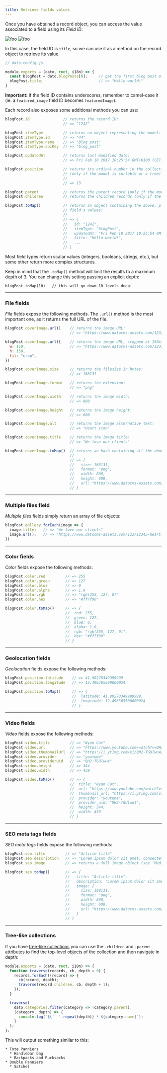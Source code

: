 ```yaml
---
title: Retrieve fields values
---
```


Once you have obtained a record object, you can access the value associated to a field using its *Field ID*:

![foo](../../images/edit-field-dialog.png)
![foo](../../images/edit-field-button.png)

In this case, the field ID is `title`, so we can use it as a method on the record object to retrieve its value.

```javascript
// dato.config.js

module.exports = (dato, root, i18n) => {
  const blogPost = dato.blogPosts[0];     // get the first blog post of the collection
  blogPost.title;                         // => "Hello world!"
}
```

**Important:** if the field ID contains underscores, remember to camel-case it (ie. a `featured_image` field ID becomes `featuredImage`).

Each record also exposes some additional methods you can use:

```js
blogPost.id               // returns the record ID:
                          // => "1242"

blogPost.itemType         // returns an object representing the model:
blogPost.itemType.id      // => "44"
blogPost.itemType.name    // => "Blog post"
blogPost.itemType.apiKey  // => "blog_post"

blogPost.updatedAt        // returns last modified date:
                          // => Fri Feb 10 2017 10:25:54 GMT+0100 (CET)

blogPost.position         // returns its ordinal number in the collection
                          // (only if the model is sortable or a tree):
                          //
                          // => 13

blogPost.parent           // returns the parent record (only if the model is a tree)
blogPost.children         // returns the children records (only if the model is a tree)

blogPost.toMap()          // returns an object containing the above, plus all the
                          // field's values:
                          //
                          // => {
                          //   id: "1242",
                          //   itemType: "blogPost",
                          //   updatedAt: "Fri Feb 10 2017 10:25:54 GMT+0100 (CET)",
                          //   title: "Hello world!",
                          //   ...
                          // }
```

Most field types return scalar values (integers, booleans, strings, etc.), but some other return more complex structures.

Keep in mind that the `.toMap()` method will limit the results to a maximum depth of 3. You can change this setting passing an explicit depth:

```
blogPost.toMap(10)   // this will go down 10 levels deep!
```

---

### File fields

*File* fields expose the following methods. The `.url()` method is the most important one, as it returns the full URL of the file.

```javascript
blogPost.coverImage.url()    // returns the image URL:
                             // => "https://www.datocms-assets.com/123/12345-heart.png"

blogPost.coverImage.url({    // returns the image URL, cropped at 150x150px:
  w: 150,                    // => "https://www.datocms-assets.com/123/12345-heart.png?w=150&h=150&fit=crop"
  h: 150,
  fit: "crop",
})    

blogPost.coverImage.size     // returns the filesize in bytes:
                             // => 168131

blogPost.coverImage.format   // returns the extension:
                             // => "png"

blogPost.coverImage.width    // returns the image width:
                             // => 800

blogPost.coverImage.height   // returns the image height:
                             // => 600

blogPost.coverImage.alt      // returns the image alternative text:
                             // => "Heart icon"

blogPost.coverImage.title    // returns the image title:
                             // => "We love our clients"

blogPost.coverImage.toMap()  // returns an hash containing all the above:
                             //
                             // => {
                             //   size: 168131,
                             //   format: "png",
                             //   width: 800,
                             //   height: 600,
                             //   url: "https://www.datocms-assets.com/123/12345-heart.png"
                             // }
```

---

### Multiple files field

*Multiple files* fields simply return an array of file objects:

```javascript
blogPost.gallery.forEach(image => {
  image.title;   // => "We love our clients"
  image.url();   // => "https://www.datocms-assets.com/123/12345-heart.png"
})
```

---

### Color fields

*Color* fields expose the following methods:

```javascript
blogPost.color.red         // => 255
blogPost.color.green       // => 127
blogPost.color.blue        // => 0
blogPost.color.alpha       // => 1.0
blogPost.color.rgb         // => "rgb(255, 127, 0)"
blogPost.color.hex         // => "#ff7f00"

blogPost.color.toMap()     // => {
                           //  red: 255,
                           //  green: 127,
                           //  blue: 0,
                           //  alpha: 1.0,
                           //  rgb: "rgb(255, 127, 0)",
                           //  hex: "#ff7f00"
                           // }
```

---

### Geolocation fields

*Geolocation* fields expose the following methods:

```javascript
blogPost.position.latitude    // => 41.90278349999999
blogPost.position.longitude   // => 12.496365500000024

blogPost.position.toMap()     // => {
                              //  latitude: 41.90278349999999,
                              //  longitude: 12.496365500000024
                              // }
```

---

### Video fields

*Video* fields expose the following methods:

```javascript
blogPost.video.title         // => "Nyan Cat"
blogPost.video.url           // => "https://www.youtube.com/watch?v=QH2-TGUlwu4&t=11s"
blogPost.video.thumbnailUrl  // => "https://i.ytimg.com/vi/QH2-TGUlwu4/hqdefault.jpg"
blogPost.video.provider      // => "youtube"
blogPost.video.providerUid   // => "QH2-TGUlwu4"
blogPost.video.height        // => 344
blogPost.video.width         // => 459

blogPost.video.toMap()       // => {
                             //  title: "Nyan Cat",
                             //  url: "https://www.youtube.com/watch?v=QH2-TGUlwu4&t=11s",
                             //  thumbnail_url: "https://i.ytimg.com/vi/QH2-TGUlwu4/hqdefault.jpg",
                             //  provider: "youtube",
                             //  provider_uid: "QH2-TGUlwu4",
                             //  height: 344,
                             //  width: 459
                             // }
```

---

### SEO meta tags fields

*SEO meta tags* fields expose the following methods:

```javascript
blogPost.seo.title         // => "Article title"
blogPost.seo.description   // => "Lorem ipsum dolor sit amet, consectetur..."
blogPost.seo.image         // => returns a full image object (see `Media fields` chapter)

blogPost.seo.toMap()       // => {
                           //   title: "Article title",
                           //   description: "Lorem ipsum dolor sit amet, consectetur...",
                           //   image: {
                           //     size: 168131,
                           //     format: "png",
                           //     width: 800,
                           //     height: 600,
                           //     url: "https://www.datocms-assets.com/123/12345-heart.png"
                           //   }
                           // }
```

---

### Tree-like collections

If you have [tree-like collections](/docs/content-modelling/trees) you can use
the `.children` and `.parent` attributes to find the top-level objects of the
collection and then navigate in depth:

```javascript
module.exports = (dato, root, i18n) => {
  function traverse(records, cb, depth = 0) {
    records.forEach((record) => {
      cb(record, depth);
      traverse(record.children, cb, depth + 1);
    });
  }

  traverse(
    dato.categories.filter(category => !category.parent),
    (category, depth) => {
      console.log(`${'  '.repeat(depth)} * ${category.name}`);
    }
  );
};
```

This will output something similar to this:

```
* Tote Panniers
  * Handlebar bag
  * Backpacks and Rucksacks
* Double Panniers
  * Satchel
```

